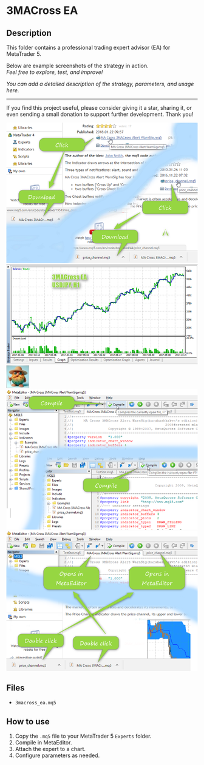 # 3MACross EA

## Description
This folder contains a professional trading expert advisor (EA) for MetaTrader 5.

Below are example screenshots of the strategy in action.  
*Feel free to explore, test, and improve!*

*You can add a detailed description of the strategy, parameters, and usage here.*

---

If you find this project useful, please consider giving it a star, sharing it, or even sending a small donation to support further development. Thank you!

![Screenshot](130e3a1w8c.png)
![Screenshot](3MACross_EA.png)
![Screenshot](65d8b5a2-f9d9.jpg)
![Screenshot](gb47jqktj12.png)
![Screenshot](qz9neoqsau1.png)

## Files
- `3macross_ea.mq5`

## How to use
1. Copy the `.mq5` file to your MetaTrader 5 `Experts` folder.
2. Compile in MetaEditor.
3. Attach the expert to a chart.
4. Configure parameters as needed.
